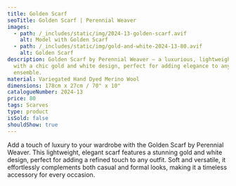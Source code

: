 ```yaml
---
title: Golden Scarf
seoTitle: Golden Scarf | Perennial Weaver
images:
  - path: /_includes/static/img/2024-13-golden-scarf.avif
    alt: Model with Golden Scarf
  - path: /_includes/static/img/gold-and-white-2024-13-80.avif
    alt: Golden Scarf
description: Golden Scarf by Perennial Weaver – a luxurious, lightweight scarf
  with a chic gold and white design, perfect for adding elegance to any
  ensemble.
material: Variegated Hand Dyed Merino Wool
dimensions: 178cm x 27cm / 70" x 10"
catalogueNumber: 2024-13
price: 80
tags: Scarves
type: product
isSold: false
shouldShow: true
---
```

Add a touch of luxury to your wardrobe with the Golden Scarf by Perennial Weaver. This lightweight, elegant scarf features a stunning gold and white design, perfect for adding a refined touch to any outfit. Soft and versatile, it effortlessly complements both casual and formal looks, making it a timeless accessory for every occasion.
